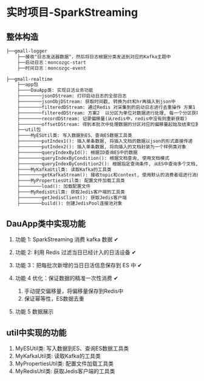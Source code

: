 # 实时项目-SparkStreaming

## 整体构造

```txt
├──gmall-logger
	├──接收"日志发送器数据"，然后将日志根据分类发送到对应的Kafka主题中
	├──启动日志：moncozgc-start
	├──时间日志：moncozgc-event

├──gmall-realtime
	├──app包
	├────DauApp类: 实现日活业务功能
	├────────jsonDStream: 打印启动日志的全部日志
	├────────jsonObjDStream: 获取时间戳, 转换为dt和hr再插入到json中
	├────────filteredDStream: 通过Redis 对采集到的启动日志进行去重操作 方案1  采集周期中的每条数据都要获取一次Redis连接, 连接过于频繁
	├────────filteredDStream: 方案2  以分区为单位对数据进行处理, 每一个分区获取一次Redis的连接
	├────────recordDStream: 记录偏移量(从redis中，redis中没有则重新获取)
	├────────offsetDStream: 得到本批次中处理数据的分区对应的偏移量起始及结束位置
	├──util包
	├────MyESUtil类: 写入数据到ES、查询ES数据工具类
	├────────putIndex1(): 插入单条数据, 将插入文档的数据以json的形式直接传递
	├────────putIndex2(): 插入单条数据, 将向插入的文档封装为一个样例类对象
	├────────queryIndexById(): 根据ID查询ES中的数据
	├────────queryIndexByCondition(): 根据文档查询, 使用文档模式
	├────────queryIndexByCondition2(): 根据指定查询条件, 从ES中查询多个文档, 使用SearchSourceBuilder用于构建查询的json格式字符串
	├────MyKafkaUtil类: 读取Kafka的工具类
	├────────getKafkaStream(): 接收topic和context, 使用默认的消费者组进行消费, 以及指定主题分区偏移量, 会从指定的偏移量处开始消费
	├────MyPropertiesUtil类: 配置文件加载工具类
	├────────load(): 加载配置文件
	├────MyRedisUtil类: 获取Jedis客户端的工具类
	├────────getJedisClient(): 获取Jedis客户端
	├────────build(): 创建JedisPool连接池对象
```



## DauApp类中实现功能
1. 功能 1: SparkStreaming 消费 kafka 数据 ✔
2. 功能 2: 利用 Redis 过滤当日已经计入的日活设备 ✔
3. 功能 3：把每批次新增的当日日活信息保存到 ES 中 ✔
4. 功能 4 优化：保证数据的精准一次性消费 ✔
   1. 手动提交偏移量，将偏移量保存到Redis中
   2. 保证幂等性，ES数据去重

5. 功能 5 数据展示



## util中实现的功能

1. MyESUtil类: 写入数据到ES、查询ES数据工具类
2. MyKafkaUtil类: 读取Kafka的工具类
3. MyPropertiesUtil类: 配置文件加载工具类
4. MyRedisUtil类: 获取Jedis客户端的工具类